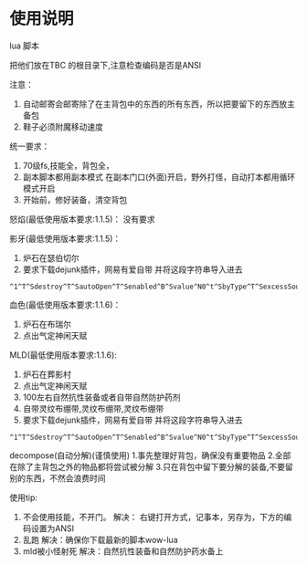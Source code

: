 # 使用说明
lua 脚本

把他们放在TBC 的根目录下,注意检查编码是否是ANSI

注意：
1. 自动邮寄会邮寄除了在主背包中的东西的所有东西，所以把要留下的东西放主备包
2. 鞋子必须附魔移动速度

统一要求： 
1. 70级fs,技能全，背包全，
2. 副本脚本都用副本模式 在副本门口(外面)开启，野外打怪，自动打本都用循环模式开启
3. 开始前，修好装备，清空背包

怒焰(最低使用版本要求:1.1.5)：
没有要求

影牙(最低使用版本要求:1.1.5)：
1. 炉石在瑟伯切尔
2. 要求下载dejunk插件，网易有爱自带 并将这段字符串导入进去
~~~
^1^T^Sdestroy^T^SautoOpen^T^Senabled^B^Svalue^N0^t^SbyType^T^SexcessSoulShards^T^Senabled^b^Svalue^N3^t^SpetsAlreadyCollected^b^StoysAlreadyCollected^b^SitemLevelRange^T^Smax^N1^Smin^N1^Senabled^b^t^t^Signore^T^Smiscellaneous^B^Scosmetic^b^Sglyphs^B^Stradeable^B^SequipmentSets^B^Srecipes^b^Sgems^B^SbindsWhenEquipped^b^Sconsumables^B^Sreadable^B^Ssoulbound^b^SitemEnhancements^B^StradeGoods^B^SquestItems^B^SbattlePets^B^Sreagents^B^t^SautoStart^T^Senabled^b^Svalue^N0^t^Sexclusions^T^t^SbelowPrice^T^Senabled^B^Svalue^N5000^t^SbyQuality^T^Spoor^B^Sepic^b^Scommon^b^Suncommon^B^Srare^B^t^Sinclusions^T^S3385^B^S4606^B^S1210^B^S5635^B^S1205^B^S5254^B^S1712^B^S12223^B^S1015^B^S3012^B^S929^B^S9788^B^S3770^B^S3301^B^S9779^B^t^t^Ssell^T^Sauto^B^Sexclusions^T^t^SbyQuality^T^Spoor^B^Sepic^b^Scommon^b^Suncommon^b^Srare^b^t^Sinclusions^T^S25429^B^S25431^B^S8766^B^S8952^B^S17058^B^S27858^B^S17057^B^S24477^B^t^SautoOpen^b^Signore^T^Stradeable^B^Scosmetic^B^Sglyphs^B^Srecipes^B^SequipmentSets^B^Sgems^B^SbindsWhenEquipped^B^Smiscellaneous^B^Sconsumables^B^Sreadable^B^Ssoulbound^B^SitemEnhancements^B^StradeGoods^B^SquestItems^B^SbattlePets^B^Sreagents^B^t^SbelowPrice^T^Senabled^b^Svalue^N2^t^SsafeMode^b^SbyType^T^Sunsuitable^b^SitemLevelRange^T^Smax^N1^Smin^N1^Senabled^b^t^t^t^Sversion^N3^Sgeneral^T^SuseGuildRepair^B^SautoRepair^b^Schat^T^Sdestroy^B^Sframe^SChatFrame1^Senabled^B^Ssell^B^Sverbose^b^Sreason^b^t^t^t^^
~~~

血色(最低使用版本要求:1.1.6)：
1. 炉石在布瑞尔
2. 点出气定神闲天赋

MLD(最低使用版本要求:1.1.6):
1. 炉石在葬影村
2. 点出气定神闲天赋
3. 100左右自然抗性装备或者自带自然防护药剂
4. 自带灵纹布绷带,灵纹布绷带,灵纹布绷带
5. 要求下载dejunk插件，网易有爱自带 并将这段字符串导入进去
~~~
^1^T^Sdestroy^T^SautoOpen^T^Senabled^B^Svalue^N0^t^SbyType^T^SexcessSoulShards^T^Senabled^b^Svalue^N3^t^SpetsAlreadyCollected^b^StoysAlreadyCollected^b^SitemLevelRange^T^Smax^N1^Smin^N1^Senabled^b^t^t^Signore^T^Srecipes^b^Scosmetic^B^Sglyphs^B^Smiscellaneous^B^SequipmentSets^B^Sgems^b^Stradeable^B^SbindsWhenEquipped^b^Sconsumables^B^Sreadable^B^Ssoulbound^b^SitemEnhancements^B^StradeGoods^B^SquestItems^B^SbattlePets^B^Sreagents^B^t^SautoStart^T^Senabled^b^Svalue^N0^t^Sexclusions^T^t^SbelowPrice^T^Senabled^B^Svalue^N4055^t^SbyQuality^T^Spoor^B^Sepic^b^Scommon^b^Suncommon^b^Srare^b^t^Sinclusions^T^S4625^B^S1645^B^S5635^B^S4422^B^S6149^B^S20763^B^S9779^B^S2453^B^S8836^B^S5254^B^S3936^B^S4599^B^S3928^B^S3770^B^S10286^B^S2452^B^S3385^B^S8831^B^S1210^B^S3818^B^S1710^B^S4637^B^S3358^B^S3938^B^S1712^B^S2450^B^S1015^B^S2447^B^S1205^B^S3671^B^S4421^B^S10312^B^S4419^B^S4608^B^S785^B^S12223^B^S20976^B^S3819^B^S3357^B^S765^B^S1707^B^S3676^B^S3012^B^S929^B^S4606^B^S8029^B^S3301^B^S9788^B^t^t^Ssell^T^Sauto^B^Sexclusions^T^t^SbyQuality^T^Spoor^B^Sepic^b^Scommon^b^Suncommon^b^Srare^b^t^Sinclusions^T^S25429^B^S24477^B^S8766^B^S8952^B^S17058^B^S17057^B^S25431^B^S27858^B^t^SautoOpen^b^Signore^T^Stradeable^B^Scosmetic^B^Sglyphs^B^Srecipes^B^SequipmentSets^B^Sgems^B^SbindsWhenEquipped^B^Smiscellaneous^B^Sconsumables^B^Sreadable^B^Ssoulbound^B^SitemEnhancements^B^StradeGoods^B^SquestItems^B^SbattlePets^B^Sreagents^B^t^SbelowPrice^T^Senabled^b^Svalue^N2^t^SsafeMode^b^SbyType^T^Sunsuitable^b^SitemLevelRange^T^Smax^N1^Smin^N1^Senabled^b^t^t^t^Sversion^N3^Sgeneral^T^SuseGuildRepair^B^SautoRepair^b^Schat^T^Sdestroy^B^Sframe^SChatFrame1^Senabled^B^Ssell^B^Sverbose^b^Sreason^b^t^t^t^^
~~~


decompose(自动分解)(谨慎使用)
1.事先整理好背包，确保没有重要物品
2.全部在除了主背包之外的物品都将尝试被分解
3.只在背包中留下要分解的装备,不要留别的东西，不然会浪费时间





使用tip:

1. 不会使用技能，不开门。
解决： 右键打开方式，记事本，另存为，下方的编码设置为ANSI
2. 乱跑
解决：确保你下载最新的脚本wow-lua
3. mld被小怪射死
解决：自然抗性装备和自然防护药水备上

